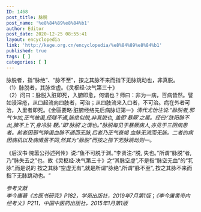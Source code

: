 ```yaml
---
ID: 1468
post_title: 脉脱
post_name: '%e8%84%89%e8%84%b1'
author: Editor
post_date: 2020-12-25 08:55:41
layout: encyclopedia
link: 'http://kege.org.cn/encyclopedia/%e8%84%89%e8%84%b1'
published: true
tags: [ ]
categories: [ ]
---
```

<!-- wp:paragraph -->
<p>脉脱者，指“脉绝”、“脉不至”，按之其脉不来而指下无脉跳动也，非真脱。<br>（1）脉脱者，其脉空虚。《灵枢经·决气第三十》<br>（2）问曰：脉脱入脏即死，入腑即愈，何谓也？师曰：非为一病，百病皆然。譬如浸淫疮，从口起流向四肢者，可治；从四肢流来入口者，不可治。病在外者可治，入里者即死。《金匮要略·脏腑经络先后病脉证第一》<em><span class="has-inline-color has-secondary-color">清代尤怡注说:“脉脱者,邪气乍加,正气被遏,经隧不通,脉绝似脱,非真脱也, 盖即‘暴厥’之属。经曰:‘趺阳脉不出,脾不上下,身冷肤 鞕。’即‘脉脱’之谓也。”脉脱每见于暴厥病人,亦见于三阴病患者。前者因邪气猝遏血脉不通而无脉,后者乃正气衰竭 血脉无流而无脉。二者的病因病机以及病情虽不同,然其为“脉脱”而按之指下无脉跳动则一。</span></em></p>
<!-- /wp:paragraph -->

<!-- wp:paragraph -->
<p>《后汉书·隗嚣公孙述列传》说:“鱼不可脱于渊。”李贤注:“脱, 失也。”所谓“脉脱”者, 乃“脉失去之”也。故《灵枢经·决气第三十》之“其脉空虚”,不是指“脉空无血”的“芤脉”,而是说的 按之其脉“空虚无有”,就是所谓“脉绝”,所谓“脉不至”, 按之其脉不来而指下无脉跳动也。“</p>
<!-- /wp:paragraph -->

<!-- wp:paragraph -->
<p><em><span class="has-inline-color has-secondary-color">参考文献<br>李今庸著《古医书研究》P182，学苑出版社，2019年7月第1版</span></em>；<em><span class="has-inline-color has-secondary-color">《李今庸黄帝内经考义》P211，中国中医药出版社，2015年1月第1版</span></em></p>
<!-- /wp:paragraph -->

<!-- wp:paragraph -->
<p></p>
<!-- /wp:paragraph -->